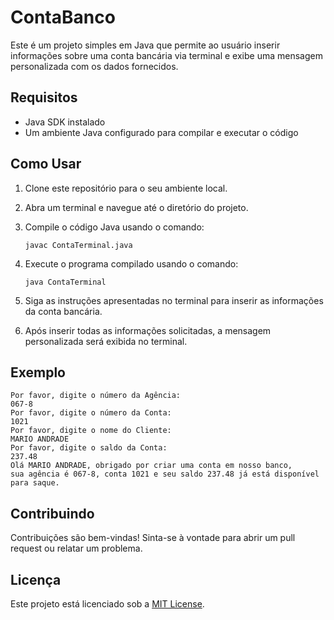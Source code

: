 # ContaBanco

Este é um projeto simples em Java que permite ao usuário inserir informações sobre uma conta bancária via terminal e exibe uma mensagem personalizada com os dados fornecidos.

## Requisitos

- Java SDK instalado
- Um ambiente Java configurado para compilar e executar o código

## Como Usar

1. Clone este repositório para o seu ambiente local.

2. Abra um terminal e navegue até o diretório do projeto.

3. Compile o código Java usando o comando:
   ```
   javac ContaTerminal.java
   ```

4. Execute o programa compilado usando o comando:
   ```
   java ContaTerminal
   ```

5. Siga as instruções apresentadas no terminal para inserir as informações da conta bancária.

6. Após inserir todas as informações solicitadas, a mensagem personalizada será exibida no terminal.

## Exemplo

```
Por favor, digite o número da Agência:
067-8
Por favor, digite o número da Conta:
1021
Por favor, digite o nome do Cliente:
MARIO ANDRADE
Por favor, digite o saldo da Conta:
237.48
Olá MARIO ANDRADE, obrigado por criar uma conta em nosso banco,
sua agência é 067-8, conta 1021 e seu saldo 237.48 já está disponível para saque.
```

## Contribuindo

Contribuições são bem-vindas! Sinta-se à vontade para abrir um pull request ou relatar um problema.

## Licença

Este projeto está licenciado sob a [MIT License](LICENSE).
